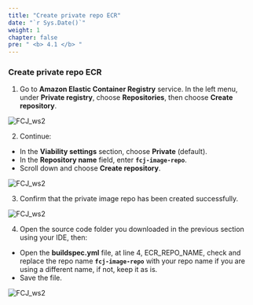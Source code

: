 ```yaml
---
title: "Create private repo ECR"
date: "`r Sys.Date()`"
weight: 1
chapter: false
pre: " <b> 4.1 </b> "
---
```


### Create private repo ECR

1. Go to **Amazon Elastic Container Registry** service. In the left menu, under **Private registry**, choose **Repositories**, then choose **Create repository**.

![FCJ_ws2](/images/4.codebuild/_1.png)

2. Continue:

- In the **Viability settings** section, choose **Private** (default).
- In the **Repository name** field, enter **`fcj-image-repo`**.
- Scroll down and choose **Create repository**.

![FCJ_ws2](/images/4.codebuild/_2.png)

3. Confirm that the private image repo has been created successfully.

![FCJ_ws2](/images/4.codebuild/_3.png)

4. Open the source code folder you downloaded in the previous section using your IDE, then:

- Open the **buildspec.yml** file, at line 4, ECR_REPO_NAME, check and replace the repo name **`fcj-image-repo`** with your repo name if you are using a different name, if not, keep it as is.
- Save the file.

![FCJ_ws2](/images/3.codecommit/12.png)
